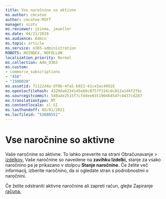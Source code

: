 ```yaml
---
title: Vse naročnine so aktivne
ms.author: cmcatee
author: cmcatee-MSFT
manager: scotv
ms.reviewer: jkinma, jmueller
ms.date: 04/21/2020
ms.audience: Admin
ms.topic: article
ms.service: o365-administration
ROBOTS: NOINDEX, NOFOLLOW
localization_priority: Normal
ms.collection: Adm_O365
ms.custom:
- commerce_subscriptions
- "458"
- "1500020"
ms.assetid: 71122d4a-df0b-4fa5-b921-41ce3ac49916
ms.openlocfilehash: 4320da6224145e68c8757f316cdc012a1d4f2f6c
ms.sourcegitcommit: 540a4e2515f7cfddee65519046454fc4437cd287
ms.translationtype: MT
ms.contentlocale: sl-SI
ms.lasthandoff: 08/01/2021
ms.locfileid: "53680551"
---
```

# <a name="all-subscriptions-are-active"></a>Vse naročnine so aktivne

Vaše naročnine so aktivne. To lahko preverite na strani  Obračunavanje \> [izdelkov.](https://go.microsoft.com/fwlink/p/?linkid=842054) Vaše naročnine so navedene na **zavihku Izdelki,** stanje za vsako naročnino pa je prikazano v stolpcu **Stanje naročnine.** Če želite več informacij, izberite naročnino, da si ogledate stran s podrobnostmi o naročnini.
  
Če želite odstraniti aktivne naročnine ali zapreti račun, glejte Zapiranje [računa.](https://docs.microsoft.com/microsoft-365/commerce/close-your-account?view=o365-worldwide)
